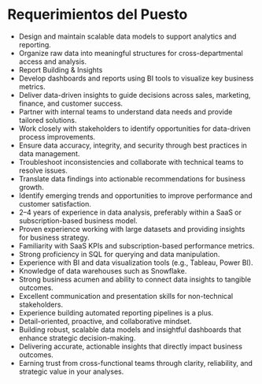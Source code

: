# Requerimientos del Puesto

- Design and maintain scalable data models to support analytics and reporting.
- Organize raw data into meaningful structures for cross-departmental access and analysis.
- Report Building & Insights
- Develop dashboards and reports using BI tools to visualize key business metrics.
- Deliver data-driven insights to guide decisions across sales, marketing, finance, and customer success.
- Partner with internal teams to understand data needs and provide tailored solutions.
- Work closely with stakeholders to identify opportunities for data-driven process improvements.
- Ensure data accuracy, integrity, and security through best practices in data management.
- Troubleshoot inconsistencies and collaborate with technical teams to resolve issues.
- Translate data findings into actionable recommendations for business growth.
- Identify emerging trends and opportunities to improve performance and customer satisfaction.
- 2–4 years of experience in data analysis, preferably within a SaaS or subscription-based business model.
- Proven experience working with large datasets and providing insights for business strategy.
- Familiarity with SaaS KPIs and subscription-based performance metrics.
- Strong proficiency in SQL for querying and data manipulation.
- Experience with BI and data visualization tools (e.g., Tableau, Power BI).
- Knowledge of data warehouses such as Snowflake.
- Strong business acumen and ability to connect data insights to tangible outcomes.
- Excellent communication and presentation skills for non-technical stakeholders.
- Experience building automated reporting pipelines is a plus.
- Detail-oriented, proactive, and collaborative mindset.
- Building robust, scalable data models and insightful dashboards that enhance strategic decision-making.
- Delivering accurate, actionable insights that directly impact business outcomes.
- Earning trust from cross-functional teams through clarity, reliability, and strategic value in your analyses.
